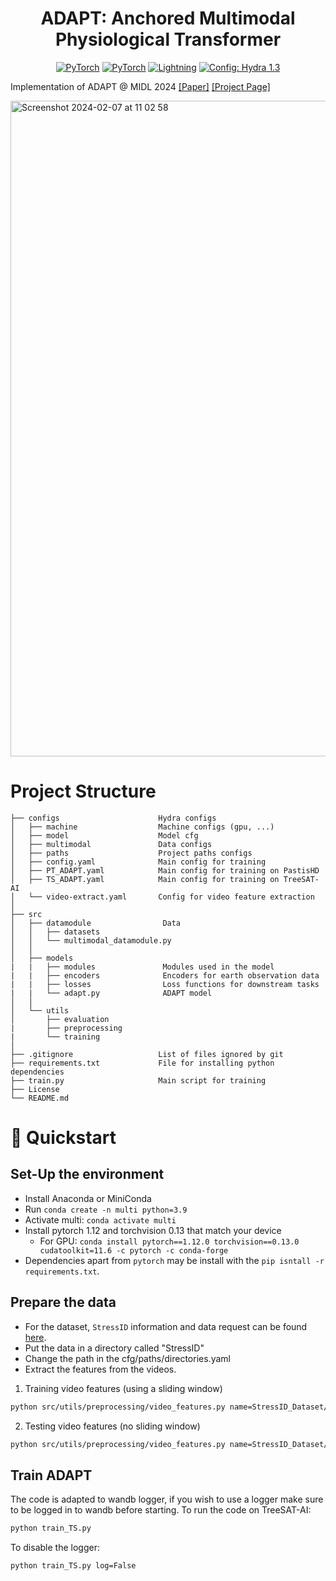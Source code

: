 
<div align="center">
<h1>ADAPT: Anchored Multimodal Physiological Transformer</h1>
<a href="https://www.python.org/"><img alt="PyTorch" src="https://img.shields.io/badge/Python-3776AB?logo=python&logoColor=fff"></a>
<a href="https://pytorch.org/get-started/locally/"><img alt="PyTorch" src="https://img.shields.io/badge/PyTorch-ee4c2c?logo=pytorch&logoColor=white"></a>
<a href="https://pytorchlightning.ai/"><img alt="Lightning" src="https://img.shields.io/badge/-Lightning-792ee5?logo=pytorchlightning&logoColor=white"></a>
<a href="https://hydra.cc/"><img alt="Config: Hydra 1.3" src="https://img.shields.io/badge/Config-Hydra-89b8cd"></a>
</div>

Implementation of ADAPT @ MIDL 2024  [[Paper]](https://openreview.net/pdf?id=WDZg4P97gr) [[Project Page]](https://jumdc.github.io/adapt/)


<img width="1049" alt="Screenshot 2024-02-07 at 11 02 58" src="https://github.com/jumdc/ADAPT/assets/62952163/15fb6500-94b5-4237-94d5-0670a1b4b8d7">


# Project Structure
```
├── configs                      Hydra configs
│   ├── machine                  Machine configs (gpu, ...)
│   ├── model                    Model cfg
│   ├── multimodal               Data configs
│   ├── paths                    Project paths configs
│   ├── config.yaml              Main config for training
│   ├── PT_ADAPT.yaml            Main config for training on PastisHD
│   ├── TS_ADAPT.yaml            Main config for training on TreeSAT-AI
│   └── video-extract.yaml       Config for video feature extraction 
│
├── src                    
│   ├── datamodule                Data
│   │   ├── datasets             
│   │   └── multimodal_datamodule.py        
│   │
│   ├── models   
|   |   ├── modules               Modules used in the model
|   |   ├── encoders              Encoders for earth observation data
|   |   ├── losses                Loss functions for downstream tasks
|   |   └── adapt.py              ADAPT model       
│   │     
│   └── utils   
│       ├── evaluation          
|       ├── preprocessing     
|       └── training                  
│
├── .gitignore                   List of files ignored by git
├── requirements.txt             File for installing python dependencies
├── train.py                     Main script for training
├── License                      
└── README.md
```

# 🚀 Quickstart
## Set-Up the environment
- Install Anaconda or MiniConda
- Run `conda create -n multi python=3.9`
- Activate multi: `conda activate multi`
- Install pytorch 1.12 and torchvision 0.13 that match your device
    - For GPU: 
    `conda install pytorch==1.12.0 torchvision==0.13.0 cudatoolkit=11.6 -c pytorch -c conda-forge`
- Dependencies apart from `pytorch` may be install with the `pip isntall -r requirements.txt`.

## Prepare the data
- For the dataset, $\texttt{StressID}$ information and data request can be found [here](https://project.inria.fr/stressid/).
- Put the data in a directory called "StressID"
- Change the path in the cfg/paths/directories.yaml
- Extract the features from the videos. 


1. Training video features (using a sliding window)
```bash
python src/utils/preprocessing/video_features.py name=StressID_Dataset/train_video_features.txt
```
2. Testing video features (no sliding window)
```bash
python src/utils/preprocessing/video_features.py name=StressID_Dataset/test_video_features.txt  dataset.video.window=null dataset.hyperparams.batch_size=1 dataset.video.step=null
```

## Train ADAPT

The code is adapted to wandb logger, if you wish to use a logger make sure to be logged in to wandb before starting.
To run the code on TreeSAT-AI:

```bash
python train_TS.py
```

To disable the logger:
```bash
python train_TS.py log=False
```